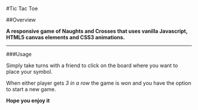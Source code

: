 #Tic Tac Toe

##Overview

**A responsive game of Naughts and Crosses that uses vanilla Javascript, HTML5 canvas elements and CSS3 animations.**

---

###Usage

Simply take turns with a friend to click on the board where you want to place your symbol.

When either player gets *3 in a row* the game is won and you have the option to start a new game.

**Hope you enjoy it**